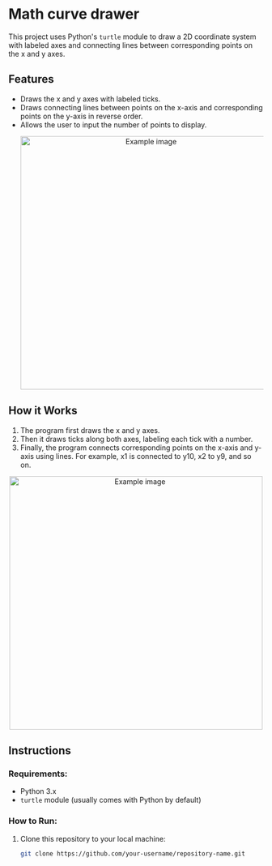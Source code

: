 # Math curve drawer


This project uses Python's `turtle` module to draw a 2D coordinate system with labeled axes and connecting lines between corresponding points on the x and y axes.

## Features
- Draws the x and y axes with labeled ticks.
- Draws connecting lines between points on the x-axis and corresponding points on the y-axis in reverse order.
- Allows the user to input the number of points to display.
  <p align="center">
  <img src="https://github.com/user-attachments/assets/d6f2f097-06e7-4ef2-9636-f221716237aa" alt="Example image" width="500"/>
</p>


## How it Works
1. The program first draws the x and y axes.
2. Then it draws ticks along both axes, labeling each tick with a number.
3. Finally, the program connects corresponding points on the x-axis and y-axis using lines. For example, x1 is connected to y10, x2 to y9, and so on.

<p align="center">
  <img src="https://github.com/user-attachments/assets/48684d99-f2bf-4745-aaaf-acc4489edac3" alt="Example image" width="500"/>
</p>

## Instructions

### Requirements:
- Python 3.x
- `turtle` module (usually comes with Python by default)

### How to Run:
1. Clone this repository to your local machine:
   ```bash
   git clone https://github.com/your-username/repository-name.git
